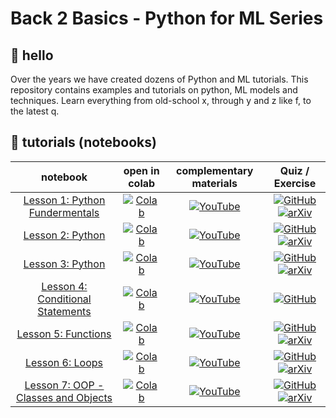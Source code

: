 # Back 2 Basics - Python for ML Series

## 👋 hello

Over the years we have created dozens of Python and ML tutorials. This repository contains examples and tutorials on python, ML models and techniques. Learn everything from old-school x, through y and z like f, to the latest q.

## 🚀 tutorials (notebooks)
| **notebook** | **open in colab** | **complementary materials** | **Quiz / Exercise** |
|:------------:|:-------------------------------------------------:|:---------------------------:|:----------------------:|
| [Lesson 1: Python Fundermentals ](https://github.com/TechXNairobi/Back2Basics-Python-for-ML-Series/blob/main/Back2Basics-Week_1-Lesson_5-Functions-Python.ipynb) | [![Colab](https://colab.research.google.com/assets/colab-badge.svg)](https://colab.research.google.com/github/roboflow-ai/notebooks/blob/main/notebooks/train-rtmdet-object-detection-on-custom-data.ipynb) | [![YouTube](https://badges.aleen42.com/src/youtube.svg)](https://youtu.be/5kgWyo6Sg4E) | [![GitHub](https://badges.aleen42.com/src/github.svg)](https://github.com/open-mmlab/mmdetection) [![arXiv](https://img.shields.io/badge/arXiv-2212.07784-b31b1b.svg)](https://arxiv.org/abs/2212.07784)|
| [Lesson 2: Python ](https://github.com/TechXNairobi/Back2Basics-Python-for-ML-Series/blob/main/Back2Basics-Week_1-Lesson_5-Functions-Python.ipynb) | [![Colab](https://colab.research.google.com/assets/colab-badge.svg)](https://colab.research.google.com/github/roboflow-ai/notebooks/blob/main/notebooks/how-to-segment-anything-with-fast-sam.ipynb) |[![YouTube](https://badges.aleen42.com/src/youtube.svg)](https://youtu.be/yHNPyqazYYU) | [![GitHub](https://badges.aleen42.com/src/github.svg)](https://github.com/CASIA-IVA-Lab/FastSAM) [![arXiv](https://img.shields.io/badge/arXiv-2306.12156-b31b1b.svg)](https://arxiv.org/abs/2306.12156)|
| [Lesson 3: Python](https://github.com/TechXNairobi/Back2Basics-Python-for-ML-Series/blob/main/Back2Basics-Week_1-Lesson_5-Functions-Python.ipynb) | [![Colab](https://colab.research.google.com/assets/colab-badge.svg)](https://colab.research.google.com/github/roboflow-ai/notebooks/blob/main/notebooks/how-to-segment-anything-with-fast-sam.ipynb) |[![YouTube](https://badges.aleen42.com/src/youtube.svg)](https://youtu.be/yHNPyqazYYU) | [![GitHub](https://badges.aleen42.com/src/github.svg)](https://github.com/CASIA-IVA-Lab/FastSAM) [![arXiv](https://img.shields.io/badge/arXiv-2306.12156-b31b1b.svg)](https://arxiv.org/abs/2306.12156)|
| [Lesson 4: Conditional Statements](https://github.com/TechXNairobi/Back2Basics-Python-for-ML-Series/blob/main/Back2Basics-Week_1-Lesson_4-Conditional-Statements-Python.ipynb) | [![Colab](https://colab.research.google.com/assets/colab-badge.svg)](https://colab.research.google.com/drive/1qZY0fawTozh0pxmM8BY_oxg1tk3b8D9n)|[![YouTube](https://badges.aleen42.com/src/youtube.svg)](https://youtu.be/V-H3eoPUnA8) | [![GitHub](https://badges.aleen42.com/src/github.svg)](https://github.com/Deci-AI/super-gradients/blob/master/YOLONAS.md) |
| [Lesson 5: Functions](https://github.com/TechXNairobi/Back2Basics-Python-for-ML-Series/blob/main/Back2Basics-Week_1-Lesson_5-Functions-Python.ipynb) | [![Colab](https://colab.research.google.com/assets/colab-badge.svg)](https://colab.research.google.com/drive/1FPBdXGqgMEVRECetblR6_rPhhN77pO9F) | [![YouTube](https://badges.aleen42.com/src/youtube.svg)](https://youtu.be/D-D6ZmadzPE) | [![GitHub](https://badges.aleen42.com/src/github.svg)](https://github.com/facebookresearch/segment-anything) [![arXiv](https://img.shields.io/badge/arXiv-2304.02643-b31b1b.svg)](https://arxiv.org/abs/2304.02643)|
| [Lesson 6: Loops](https://github.com/roboflow-ai/notebooks/blob/main/notebooks/how-to-segment-anything-with-sam.ipynb) | [![Colab](https://colab.research.google.com/assets/colab-badge.svg)](https://colab.research.google.com/drive/18DuhjB_OartJhC5cHjiJV-o7376yHEi4) | [![YouTube](https://badges.aleen42.com/src/youtube.svg)](https://youtu.be/D-D6ZmadzPE) | [![GitHub](https://badges.aleen42.com/src/github.svg)](https://github.com/facebookresearch/segment-anything) [![arXiv](https://img.shields.io/badge/arXiv-2304.02643-b31b1b.svg)](https://arxiv.org/abs/2304.02643)|
| [Lesson 7: OOP - Classes and Objects](https://github.com/roboflow-ai/notebooks/blob/main/notebooks/how-to-segment-anything-with-sam.ipynb) | [![Colab](https://colab.research.google.com/assets/colab-badge.svg)](https://colab.research.google.com/drive/1ITlDFK0AVFd4AgHpsl9gLcYeJOdGwaaX) | [![YouTube](https://badges.aleen42.com/src/youtube.svg)](https://youtu.be/D-D6Zmad) | [![GitHub](https://badges.aleen42.com/src/github.svg)](https://github.com/facebookresearch/segment-anything) [![arXiv](https://img.shields.io/badge/arXiv-2304.02643-b31b1b.svg)](https://arxiv.org/abs/2304.02)|